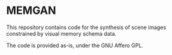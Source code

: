 # MEMGAN

This repository contains code for the synthesis of scene images constrained by visual memory schema data.

The code is provided as-is, under the GNU Affero GPL.
